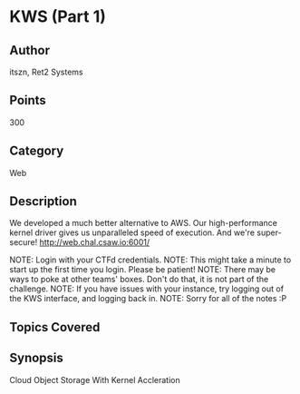 # KWS (Part 1)
## Author
itszn, Ret2 Systems
## Points
300
## Category
Web
## Description
We developed a much better alternative to AWS. Our high-performance kernel driver gives us unparalleled speed of execution. And we're super-secure!
http://web.chal.csaw.io:6001/

NOTE: Login with your CTFd credentials.
NOTE: This might take a minute to start up the first time you login. Please be patient!
NOTE: There may be ways to poke at other teams' boxes. Don't do that, it is not part of the challenge.
NOTE: If you have issues with your instance, try logging out of the KWS interface, and logging back in.
NOTE: Sorry for all of the notes :P
## Topics Covered

## Synopsis

Cloud Object Storage With Kernel Accleration